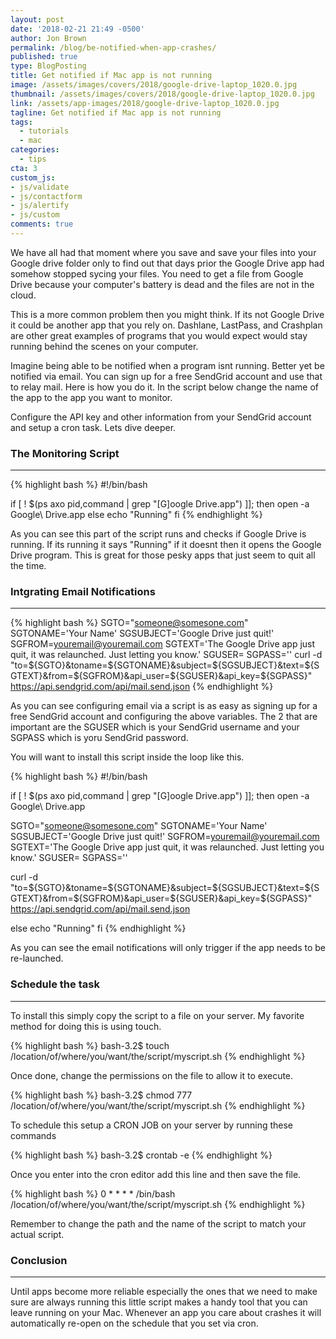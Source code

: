 ```yaml
---
layout: post
date: '2018-02-21 21:49 -0500'
author: Jon Brown
permalink: /blog/be-notified-when-app-crashes/
published: true
type: BlogPosting
title: Get notified if Mac app is not running
image: /assets/images/covers/2018/google-drive-laptop_1020.0.jpg
thumbnail: /assets/images/covers/2018/google-drive-laptop_1020.0.jpg
link: /assets/app-images/2018/google-drive-laptop_1020.0.jpg
tagline: Get notified if Mac app is not running
tags:
  - tutorials
  - mac
categories:
  - tips
cta: 3
custom_js:
- js/validate
- js/contactform
- js/alertify
- js/custom
comments: true
---
```

We have all had that moment where you save and save your files into your Google drive folder only to find out that days prior the Google Drive app had somehow stopped sycing your files. You need to get a file from Google Drive because your computer's battery is dead and the files are not in the cloud. 

This is a more common problem then you might think. If its not Google Drive it could be another app that you rely on. Dashlane, LastPass, and Crashplan are other great examples of programs that you would expect would stay running behind the scenes on your computer. 

Imagine being able to be notified when a program isnt running. Better yet be notified via email. You can sign up for a free SendGrid account and use that to relay mail. Here is how you do it. In the script below change the name of the app to the app you want to monitor. 

Configure the API key and other information from your SendGrid account and setup a cron task. Lets dive deeper. 

### The Monitoring Script
---
{% highlight bash %}
#!/bin/bash

if [ ! $(ps axo pid,command | grep "[G]oogle Drive.app") ]]; then
    open -a Google\ Drive.app
else
    echo "Running"
fi
{% endhighlight %}

As you can see this part of the script runs and checks if Google Drive is running. If its running it says "Running" if it doesnt then it opens the Google Drive program. This is great for those pesky apps that just seem to quit all the time. 

### Intgrating Email Notifications
---
{% highlight bash %}
SGTO="someone@somesone.com"
SGTONAME='Your Name'
SGSUBJECT='Google Drive just quit!'
SGFROM=youremail@youremail.com
SGTEXT='The Google Drive app just quit, it was relaunched. Just letting you know.'
SGUSER=<Your Sendgrid Username>
SGPASS='<Your Sendgrid Password>'
curl -d "to=${SGTO}&toname=${SGTONAME}&subject=${SGSUBJECT}&text=${SGTEXT}&from=${SGFROM}&api_user=${SGUSER}&api_key=${SGPASS}" https://api.sendgrid.com/api/mail.send.json
{% endhighlight %}
  
As you can see configuring email via a script is as easy as signing up for a free SendGrid account and configuring the above variables. The 2 that are important are the SGUSER which is your SendGrid username and your SGPASS which is yoru SendGrid password. 

You will want to install this script inside the loop like this. 

{% highlight bash %}
#!/bin/bash

if [ ! $(ps axo pid,command | grep "[G]oogle Drive.app") ]]; then
open -a Google\ Drive.app
    
SGTO="someone@somesone.com"
SGTONAME='Your Name'
SGSUBJECT='Google Drive just quit!'
SGFROM=youremail@youremail.com
SGTEXT='The Google Drive app just quit, it was relaunched. Just letting you know.'
SGUSER=<Your Sendgrid Username>
SGPASS='<Your Sendgrid Password>'

curl -d  "to=${SGTO}&toname=${SGTONAME}&subject=${SGSUBJECT}&text=${SGTEXT}&from=${SGFROM}&api_user=${SGUSER}&api_key=${SGPASS}" https://api.sendgrid.com/api/mail.send.json
  
else
    echo "Running"
fi
{% endhighlight %}

As you can see the email notifications will only trigger if the app needs to be re-launched.
 
### Schedule the task
---
To install this simply copy the script to a file on your server. My favorite method for doing this is using touch.

{% highlight bash %}
bash-3.2$ touch /location/of/where/you/want/the/script/myscript.sh
{% endhighlight %}

Once done, change the permissions on the file to allow it to execute.

{% highlight bash %}
bash-3.2$ chmod 777 /location/of/where/you/want/the/script/myscript.sh
{% endhighlight %}

To schedule this setup a CRON JOB on your server by running these commands

{% highlight bash %}
bash-3.2$ crontab -e
{% endhighlight %}

Once you enter into the cron editor add this line and then save the file. 

{% highlight bash %}
0 * * * * /bin/bash /location/of/where/you/want/the/script/myscript.sh
{% endhighlight %}

Remember to change the path and the name of the script to match your actual script. 

### Conclusion
---
Until apps become more reliable especially the ones that we need to make sure are always running this little script makes a handy tool that you can leave running on your Mac. Whenever an app you care about crashes it will automatically re-open on the schedule that you set via cron. 
